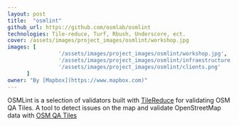 ```yaml
---
layout: post
title:  "osmlint"
github_url: https://github.com/osmlab/osmlint
technologies: Tile-reduce, Turf, Rbush, Underscore, ect.
cover: /assets/images/project_images/osmlint/workshop.jpg
images: [
                '/assets/images/project_images/osmlint/workshop.jpg',
                '/assets/images/project_images/osmlint/infraestructure.png',
                '/assets/images/project_images/osmlint/clients.png'
      ]
owner: "By [Mapbox](https://www.mapbox.com)"
---
```

OSMLint is a selection of validators built with [TileReduce](https://github.com/mapbox/tile-reduce)  for validating OSM QA Tiles.
A tool to detect issues on the map and validate OpenStreetMap data with [OSM QA Tiles](http://osmlab.github.io/osm-qa-tiles/)